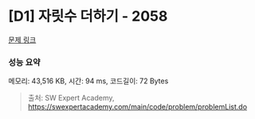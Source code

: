 # [D1] 자릿수 더하기 - 2058 

[문제 링크](https://swexpertacademy.com/main/code/problem/problemDetail.do?contestProbId=AV5QPRjqA10DFAUq) 

### 성능 요약

메모리: 43,516 KB, 시간: 94 ms, 코드길이: 72 Bytes



> 출처: SW Expert Academy, https://swexpertacademy.com/main/code/problem/problemList.do